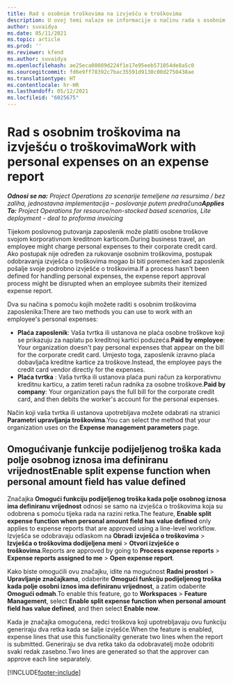 ```yaml
---
title: Rad s osobnim troškovima na izvješću o troškovima
description: U ovoj temi nalaze se informacije o načinu rada s osobnim troškovima zaposlenih za putovanja u poslovne svrhe.
author: suvaidya
ms.date: 05/11/2021
ms.topic: article
ms.prod: ''
ms.reviewer: kfend
ms.author: suvaidya
ms.openlocfilehash: ae25eca08089d224f1e17e95eeb571054de8a5c0
ms.sourcegitcommit: fd6e9ff78392c7bac35591d9130c00d2750438ae
ms.translationtype: HT
ms.contentlocale: hr-HR
ms.lasthandoff: 05/12/2021
ms.locfileid: "6025675"
---
```

# <a name="work-with-personal-expenses-on-an-expense-report"></a><span data-ttu-id="ea61e-103">Rad s osobnim troškovima na izvješću o troškovima</span><span class="sxs-lookup"><span data-stu-id="ea61e-103">Work with personal expenses on an expense report</span></span>

<span data-ttu-id="ea61e-104">_**Odnosi se na:** Project Operations za scenarije temeljene na resursima / bez zaliha, jednostavna implementacija – poslovanje putem predračuna_</span><span class="sxs-lookup"><span data-stu-id="ea61e-104">_**Applies To:** Project Operations for resource/non-stocked based scenarios, Lite deployment - deal to proforma invoicing_</span></span>

<span data-ttu-id="ea61e-105">Tijekom poslovnog putovanja zaposlenik može platiti osobne troškove svojom korporativnom kreditnom karticom.</span><span class="sxs-lookup"><span data-stu-id="ea61e-105">During business travel, an employee might charge personal expenses to their corporate credit card.</span></span> <span data-ttu-id="ea61e-106">Ako postupak nije određen za rukovanje osobnim troškovima, postupak odobravanja izvješća o troškovima mogao bi biti poremećen kad zaposlenik pošalje svoje podrobno izvješće o troškovima.</span><span class="sxs-lookup"><span data-stu-id="ea61e-106">If a process hasn't been defined for handling personal expenses, the expense report approval process might be disrupted when an employee submits their itemized expense report.</span></span>

<span data-ttu-id="ea61e-107">Dva su načina s pomoću kojih možete raditi s osobnim troškovima zaposlenika:</span><span class="sxs-lookup"><span data-stu-id="ea61e-107">There are two methods you can use to work with an employee's personal expenses:</span></span>

  - <span data-ttu-id="ea61e-108">**Plaća zaposlenik**: Vaša tvrtka ili ustanova ne plaća osobne troškove koji se prikazuju za naplatu po kreditnoj kartici poduzeća.</span><span class="sxs-lookup"><span data-stu-id="ea61e-108">**Paid by employee**: Your organization doesn't pay personal expenses that appear on the bill for the corporate credit card.</span></span> <span data-ttu-id="ea61e-109">Umjesto toga, zaposlenik izravno plaća dobavljača kreditne kartice za troškove.</span><span class="sxs-lookup"><span data-stu-id="ea61e-109">Instead, the employee pays the credit card vendor directly for the expenses.</span></span> 
  - <span data-ttu-id="ea61e-110">**Plaća tvrtka** : Vaša tvrtka ili ustanova plaća puni račun za korporativnu kreditnu karticu, a zatim tereti račun radnika za osobne troškove.</span><span class="sxs-lookup"><span data-stu-id="ea61e-110">**Paid by company**: Your organization pays the full bill for the corporate credit card, and then debits the worker's account for the personal expenses.</span></span>

<span data-ttu-id="ea61e-111">Način koji vaša tvrtka ili ustanova upotrebljava možete odabrati na stranici **Parametri upravljanja troškovima**.</span><span class="sxs-lookup"><span data-stu-id="ea61e-111">You can select the method that your organization uses on the **Expense management parameters** page.</span></span>


## <a name="enable-split-expense-function-when-personal-amount-field-has-value-defined"></a><span data-ttu-id="ea61e-112">Omogućivanje funkcije podijeljenog troška kada polje osobnog iznosa ima definiranu vrijednost</span><span class="sxs-lookup"><span data-stu-id="ea61e-112">Enable split expense function when personal amount field has value defined</span></span>

<span data-ttu-id="ea61e-113">Značajka **Omogući funkciju podijeljenog troška kada polje osobnog iznosa ima definiranu vrijednost** odnosi se samo na izvješća o troškovima koja su odobrena s pomoću tijeka rada na razini retka.</span><span class="sxs-lookup"><span data-stu-id="ea61e-113">The feature, **Enable split expense function when personal amount field has value defined** only applies to expense reports that are approved using a line-level workflow.</span></span> <span data-ttu-id="ea61e-114">Izvješća se odobravaju odlaskom na **Obradi izvješća o troškovima** > **Izvješća o troškovima dodijeljena meni** > **Otvori izvješće o troškovima**.</span><span class="sxs-lookup"><span data-stu-id="ea61e-114">Reports are approved by going to **Process expense reports** > **Expense reports assigned to me** > **Open expense report**.</span></span> 

<span data-ttu-id="ea61e-115">Kako biste omogućili ovu značajku, idite na mogućnost **Radni prostori** > **Upravljanje značajkama**, odaberite **Omogući funkciju podijeljenog troška kada polje osobni iznos ima definiranu vrijednost**, a zatim odaberite **Omogući odmah**.</span><span class="sxs-lookup"><span data-stu-id="ea61e-115">To enable this feature, go to **Workspaces** > **Feature Management**, select **Enable split expense function when personal amount field has value defined**, and then select **Enable now**.</span></span> 

<span data-ttu-id="ea61e-116">Kada je značajka omogućena, redci troškova koji upotrebljavaju ovu funkciju generiraju dva retka kada se šalje izvješće.</span><span class="sxs-lookup"><span data-stu-id="ea61e-116">When the feature is enabled, expense lines that use this functionality generate two lines when the report is submitted.</span></span> <span data-ttu-id="ea61e-117">Generiraju se dva retka tako da odobravatelj može odobriti svaki redak zasebno.</span><span class="sxs-lookup"><span data-stu-id="ea61e-117">Two lines are generated so that the approver can approve each line separately.</span></span>


[!INCLUDE[footer-include](../includes/footer-banner.md)]
